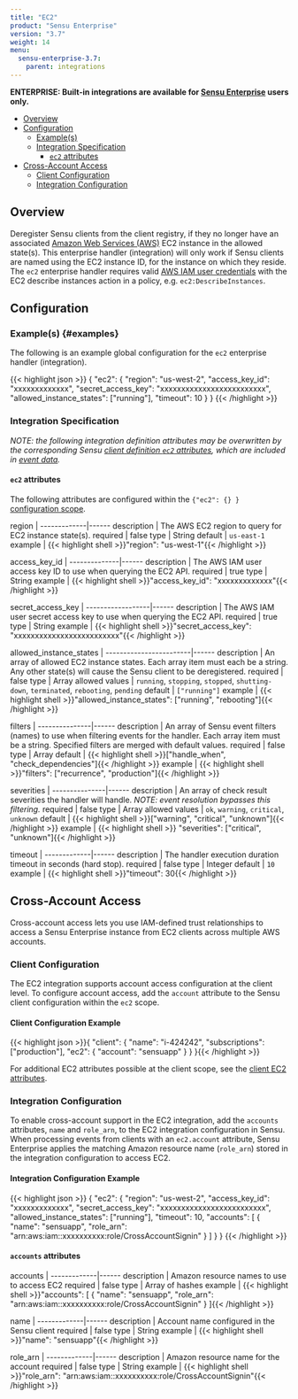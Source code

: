 ```yaml
---
title: "EC2"
product: "Sensu Enterprise"
version: "3.7"
weight: 14
menu:
  sensu-enterprise-3.7:
    parent: integrations
---
```

**ENTERPRISE: Built-in integrations are available for [Sensu Enterprise][1]
users only.**

- [Overview](#overview)
- [Configuration](#configuration)
  - [Example(s)](#examples)
  - [Integration Specification](#integration-specification)
    - [`ec2` attributes](#ec2-attributes)
- [Cross-Account Access](#cross-account-access)
	- [Client Configuration](#client-configuration)
	- [Integration Configuration](#integration-configuration)

## Overview

Deregister Sensu clients from the client registry, if they no longer have an
associated [Amazon Web Services (AWS)][2] EC2 instance in the allowed state(s).
This enterprise handler (integration) will only work if Sensu clients are named
using the EC2 instance ID, for the instance on which they reside. The `ec2`
enterprise handler requires valid [AWS IAM user credentials][3] with the EC2
describe instances action in a policy, e.g. `ec2:DescribeInstances`.

## Configuration

### Example(s) {#examples}

The following is an example global configuration for the `ec2` enterprise
handler (integration).

{{< highlight json >}}
{
  "ec2": {
    "region": "us-west-2",
    "access_key_id": "xxxxxxxxxxxxx",
    "secret_access_key": "xxxxxxxxxxxxxxxxxxxxxxxxx",
    "allowed_instance_states": ["running"],
    "timeout": 10
  }
}
{{< /highlight >}}

### Integration Specification

_NOTE: the following integration definition attributes may be overwritten by
the corresponding Sensu [client definition `ec2` attributes][4], which are
included in [event data][5]._

#### `ec2` attributes

The following attributes are configured within the `{"ec2": {} }` [configuration
scope][6].

region       | 
-------------|------
description  | The AWS EC2 region to query for EC2 instance state(s).
required     | false
type         | String
default      | `us-east-1`
example      | {{< highlight shell >}}"region": "us-west-1"{{< /highlight >}}

access_key_id | 
--------------|------
description   | The AWS IAM user access key ID to use when querying the EC2 API.
required      | true
type          | String
example       | {{< highlight shell >}}"access_key_id": "xxxxxxxxxxxxx"{{< /highlight >}}

secret_access_key | 
------------------|------
description       | The AWS IAM user secret access key to use when querying the EC2 API.
required          | true
type              | String
example           | {{< highlight shell >}}"secret_access_key": "xxxxxxxxxxxxxxxxxxxxxxxxx"{{< /highlight >}}

allowed_instance_states | 
------------------------|------
description             | An array of allowed EC2 instance states. Each array item must each be a string. Any other state(s) will cause the Sensu client to be deregistered.
required                | false
type                    | Array
allowed values          | `running`, `stopping`, `stopped`, `shutting-down`, `terminated`, `rebooting`, `pending`
default                 | `["running"]`
example                 | {{< highlight shell >}}"allowed_instance_states": ["running", "rebooting"]{{< /highlight >}}

filters        | 
---------------|------
description    | An array of Sensu event filters (names) to use when filtering events for the handler. Each array item must be a string. Specified filters are merged with default values.
required       | false
type           | Array
default        | {{< highlight shell >}}["handle_when", "check_dependencies"]{{< /highlight >}}
example        | {{< highlight shell >}}"filters": ["recurrence", "production"]{{< /highlight >}}

severities     | 
---------------|------
description    | An array of check result severities the handler will handle. _NOTE: event resolution bypasses this filtering._
required       | false
type           | Array
allowed values | `ok`, `warning`, `critical`, `unknown`
default        | {{< highlight shell >}}["warning", "critical", "unknown"]{{< /highlight >}}
example        | {{< highlight shell >}} "severities": ["critical", "unknown"]{{< /highlight >}}

timeout      | 
-------------|------
description  | The handler execution duration timeout in seconds (hard stop).
required     | false
type         | Integer
default      | `10`
example      | {{< highlight shell >}}"timeout": 30{{< /highlight >}}

## Cross-Account Access
Cross-account access lets you use IAM-defined trust relationships to access a Sensu Enterprise instance from EC2 clients across multiple AWS accounts.

### Client Configuration
The EC2 integration supports account access configuration at the client level.
To configure account access, add the `account` attribute to the Sensu client configuration within the `ec2` scope.

#### Client Configuration Example

{{< highlight json >}}{
    "client": {
      "name": "i-424242",
      "subscriptions": ["production"],
      "ec2": {
          "account": "sensuapp"
      }
    }
}{{< /highlight >}}

For additional EC2 attributes possible at the client scope, see the [client EC2 attributes][4].

### Integration Configuration
To enable cross-account support in the EC2 integration, add the `accounts` attributes, `name` and `role_arn`, to the EC2 integration configuration in Sensu.
When processing events from clients with an `ec2.account` attribute, Sensu Enterprise applies the matching Amazon resource name (`role_arn`) stored in the integration configuration to access EC2.

#### Integration Configuration Example

{{< highlight json >}}
{
  "ec2": {
    "region": "us-west-2",
    "access_key_id": "xxxxxxxxxxxxx",
    "secret_access_key": "xxxxxxxxxxxxxxxxxxxxxxxxx",
    "allowed_instance_states": ["running"],
    "timeout": 10,
    "accounts": [
      {
        "name": "sensuapp",
        "role_arn": "arn:aws:iam::xxxxxxxxxx:role/CrossAccountSignin"
      }
    ]
  }
}
{{< /highlight >}}

#### `accounts` attributes
accounts     | 
-------------|------
description  | Amazon resource names to use to access EC2
required     | false
type         | Array of hashes
example      | {{< highlight shell >}}"accounts": [
  {
    "name": "sensuapp",
    "role_arn": "arn:aws:iam::xxxxxxxxxx:role/CrossAccountSignin"
  }
]{{< /highlight >}}

name         | 
-------------|------
description  | Account name configured in the Sensu client
required     | false
type         | String
example      | {{< highlight shell >}}"name": "sensuapp"{{< /highlight >}}

role_arn     | 
-------------|------
description  | Amazon resource name for the account
required     | false
type         | String
example      | {{< highlight shell >}}"role_arn": "arn:aws:iam::xxxxxxxxxx:role/CrossAccountSignin"{{< /highlight >}}

[?]:  #
[1]:  /sensu-enterprise
[2]:  http://aws.amazon.com?ref=sensu-enterprise
[3]:  http://aws.amazon.com/iam/
[4]:  /sensu-core/latest/reference/clients#ec2-attributes
[5]:  /sensu-core/latest/reference/events#event-data
[6]:  /sensu-core/latest/reference/configuration#configuration-scopes

